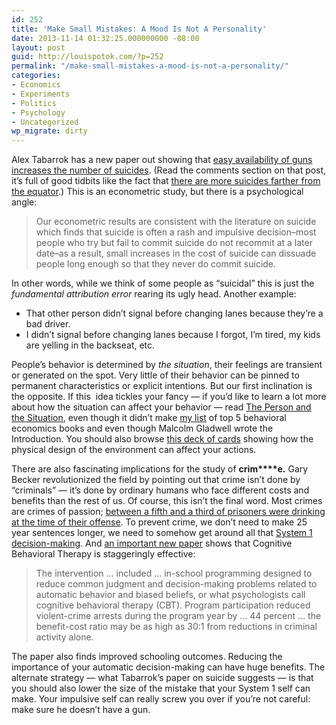 ```yaml
---
id: 252
title: 'Make Small Mistakes: A Mood Is Not A Personality'
date: 2013-11-14 01:32:25.000000000 -08:00
layout: post
guid: http://louispotok.com/?p=252
permalink: "/make-small-mistakes-a-mood-is-not-a-personality/"
categories:
- Economics
- Experiments
- Politics
- Psychology
- Uncategorized
wp_migrate: dirty
---
```

Alex Tabarrok has a new paper out showing that [easy availability of guns increases the number of suicides](http://marginalrevolution.com/marginalrevolution/2013/11/firearms-and-suicides-in-us-states.html). (Read the comments section on that post, it&#8217;s full of good tidbits like the fact that [there are more suicides farther from the equator](http://www.targetmap.com/ThumbnailsReports/6069_THUMB_IPAD.jpg).) This is an econometric study, but there is a psychological angle:

> Our econometric results are consistent with the literature on suicide which finds that suicide is often a rash and impulsive decision–most people who try but fail to commit suicide do not recommit at a later date–as a result, small increases in the cost of suicide can dissuade people long enough so that they never do commit suicide.

In other words, while we think of some people as &#8220;suicidal&#8221; this is just the _fundamental attribution error_ rearing its ugly head. Another example:

  * That other person didn&#8217;t signal before changing lanes because they&#8217;re a bad driver.
  * I didn&#8217;t signal before changing lanes because I forgot, I&#8217;m tired, my kids are yelling in the backseat, etc.

People&#8217;s behavior is determined by _the situation_, their feelings are transient or generated on the spot. Very little of their behavior can be pinned to permanent characteristics or explicit intentions. But our first inclination is the opposite. If this  idea tickles your fancy &#8212; if you&#8217;d like to learn a lot more about how the situation can affect your behavior &#8212; read [The Person and the Situation](http://www.amazon.com/gp/product/1905177445/ref=as_li_ss_tl?ie=UTF8&camp=1789&creative=390957&creativeASIN=1905177445&linkCode=as2&tag=capilactio-20), even though it didn&#8217;t make [my list](http://louispotok.com/5-easy-steps-to-becoming-louis/ "5 Easy Steps To Becoming Louis Potok") of top 5 behavioral economics books and even though Malcolm Gladwell wrote the Introduction. You should also browse [this deck of cards](http://research.danlockton.co.uk/toolkit/designwithintent_cards_1.0_draft_300dpi.pdf) showing how the physical design of the environment can affect your actions.

There are also fascinating implications for the study of **crim****e.** Gary Becker revolutionized the field by pointing out that crime isn&#8217;t done by &#8220;criminals&#8221; &#8212; it&#8217;s done by ordinary humans who face different costs and benefits than the rest of us. Of course, this isn&#8217;t the final word. Most crimes are crimes of passion; [between a fifth and a third of prisoners were drinking at the time of their offense](http://www.bjs.gov/content/acf/29_prisoners_and_alcoholuse.cfm). To prevent crime, we don&#8217;t need to make 25 year sentences longer, we need to somehow get around all that [System 1 decision-making](http://www.amazon.com/gp/product/0374275637/ref=as_li_ss_tl?ie=UTF8&camp=1789&creative=390957&creativeASIN=0374275637&linkCode=as2&tag=capilactio-20). And [an important new paper](http://www.nber.org/papers/w19014) shows that Cognitive Behavioral Therapy is staggeringly effective:

> The intervention &#8230; included &#8230; in-school programming designed to reduce common judgment and decision-making problems related to automatic behavior and biased beliefs, or what psychologists call cognitive behavioral therapy (CBT). Program participation reduced violent-crime arrests during the program year by &#8230; 44 percent &#8230; the benefit-cost ratio may be as high as 30:1 from reductions in criminal activity alone.

The paper also finds improved schooling outcomes. Reducing the importance of your automatic decision-making can have huge benefits. The alternate strategy &#8212; what Tabarrok&#8217;s paper on suicide suggests &#8212; is that you should also lower the size of the mistake that your System 1 self can make. Your impulsive self can really screw you over if you&#8217;re not careful: make sure he doesn&#8217;t have a gun.